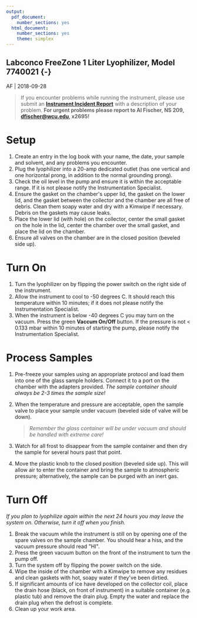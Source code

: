 ```yaml
---
output:
  pdf_document:
    number_sections: yes
  html_document:
    number_sections: yes
    theme: simplex
---
```

Labconco FreeZone 1 Liter Lyophilizer, Model 7740021 {-}
--------
AF | 2018-09-28

> If you encounter problems while running the instrument, please use submit an [**Instrument Incident Report**](https://docs.google.com/forms/d/e/1FAIpQLSc96MiK73kKP06KEZpR0-O7zETCLvWgQtLp_bKEynosUKqpNg/viewform) with a description of your problem.  **For urgent problems please report to Al Fischer, NS 209, dfischer@wcu.edu, x2695!**

# Setup

1. Create an entry in the log book with your name, the date, your sample and solvent, and any problems you encounter.
1. Plug the lyophilizer into a 20-amp dedicated outlet (has one vertical and one horizontal prong, in addition to the normal grounding prong).
1. Check the oil level in the pump and ensure it is within the acceptable range.  If it is not please notify the Instrumentation Specialist.
1. Ensure the gasket on the chamber's upper lid, the gasket on the lower lid, and the gasket between the collector and the chamber are all free of debris.  Clean them soapy water and dry with a Kimwipe if necessary.  Debris on the gaskets may cause leaks.
1. Place the lower lid (with hole) on the collector, center the small gasket on the hole in the lid, center the chamber over the small gasket, and place the lid on the chamber.
1. Ensure all valves on the chamber are in the closed position (beveled side up).

# Turn On

1. Turn the lyophilizer on by flipping the power switch on the right side of the instrument.
1. Allow the instrument to cool to -50 degrees C.  It should reach this temperature within 10 minutes; if it does not please notify the Instrumentation Specialist.
1. When the instrument is below -40 degrees C you may turn on the vacuum.  Press the green **Vaccum On/Off** button.  If the pressure is not < 0.133 mbar within 10 minutes of starting the pump, please notify the Instrumentation Specialist.

# Process Samples

1. Pre-freeze your samples using an appropriate protocol and load them into one of the glass sample holders.  Connect it to a port on the chamber with the adapters provided.  *The sample container should always be 2-3 times the sample size!*
1. When the temperature and pressure are acceptable, open the sample valve to place your sample under vacuum (beveled side of valve will be down).
  
    > *Remember the glass container will be under vacuum and should be handled with extreme care!*

1. Watch for all frost to disappear from the sample container and then dry the sample for several hours past that point.
1. Move the plastic knob to the closed position (beveled side up).  This will allow air to enter the container and bring the sample to atmospheric pressure; alternatively, the sample can be purged with an inert gas.

# Turn Off

*If you plan to lyophilize again within the next 24 hours you may leave the system on.  Otherwise, turn it off when you finish.*

1. Break the vacuum while the instrument is still on by opening one of the spare valves on the sample chamber.  You should hear a hiss, and the vacuum pressure should read "HI".
1. Press the green vacuum button on the front of the instrument to turn the pump off.
1. Turn the system off by flipping the power switch on the side.
1. Wipe the inside of the chamber with a Kimwipe to remove any residues and clean gaskets with hot, soapy water if they've been dirtied.
1. If significant amounts of ice have developed on the collector coil, place the drain hose (black, on front of instrument) in a suitable container (e.g. plastic tub) and remove the drain plug.  Empty the water and replace the drain plug when the defrost is complete.
1. Clean up your work area.
